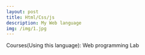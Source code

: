 ```yaml
---
layout: post
title: Html/Css/js
description: My Web language
img: /img/1.jpg
---
```



Courses(Using this language): Web programming Lab
